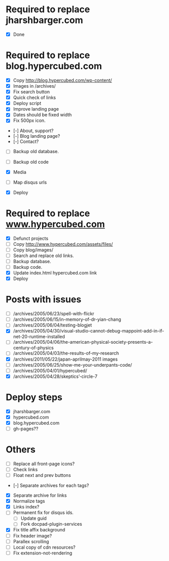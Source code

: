 # Required to replace jharshbarger.com
- [x] Done

# Required to replace blog.hypercubed.com

- [x] Copy http://blog.hypercubed.com/wp-content/
- [x] Images in /archives/
- [x] Fix search button
- [x] Quick check of links
- [x] Deploy script
- [x] Improve landing page
- [x] Dates should be fixed width
- [x] Fix 500px icon.
- [-] About, support?
- [-] Blog landing page?
- [-] Contact?
- [ ] Backup old database.
- [ ] Backup old code
- [x] Media
- [ ] Map disqus urls
- [x] Deploy


# Required to replace www.hypercubed.com
- [x] Defunct projects
- [ ] Copy http://www.hypercubed.com/assets/files/
- [ ] Copy blog/images/
- [ ] Search and replace old links.
- [ ] Backup database.
- [ ] Backup code.
- [x] Update index.html hypercubed.com link
- [x] Deploy

# Posts with issues

- [ ] /archives/2005/06/23/spell-with-flickr
- [ ] /archives/2005/06/15/in-memory-of-dr-yian-chang
- [ ] /archives/2005/06/04/testing-blogjet
- [x] /archives/2005/04/30/visual-studio-cannot-debug-mappoint-add-in-if-net-20-runtime-installed
- [ ] /archives/2005/04/06/the-american-physical-society-presents-a-century-of-physics
- [ ] /archives/2005/04/03/the-results-of-my-research
- [x] /archives/2011/05/22/japan-aprilmay-2011 images
- [ ] /archives/2005/06/25/show-me-your-underpants-code/
- [ ] /archives/2005/04/01/hypercubed/
- [x] /archives/2005/04/28/skeptics’-circle-7

# Deploy steps
- [x] jharshbarger.com
- [x] hypercubed.com
- [x] blog.hypercubed.com
- [ ] gh-pages??

# Others
- [ ] Replace all front-page icons?
- [ ] Check links
- [ ] Float next and prev buttons
- [-] Separate archives for each tags?
- [x] Separate archive for links
- [x] Normalize tags
- [x] Links index?
- [ ] Permanent fix for disqus ids.
	- [ ] Update guid
	- [ ] Fork docpad-plugin-services
- [x] Fix title affix background
- [ ] Fix header image?
- [ ] Parallex scrolling
- [ ] Local copy of cdn resources?
- [ ] Fix extension-not-rendering